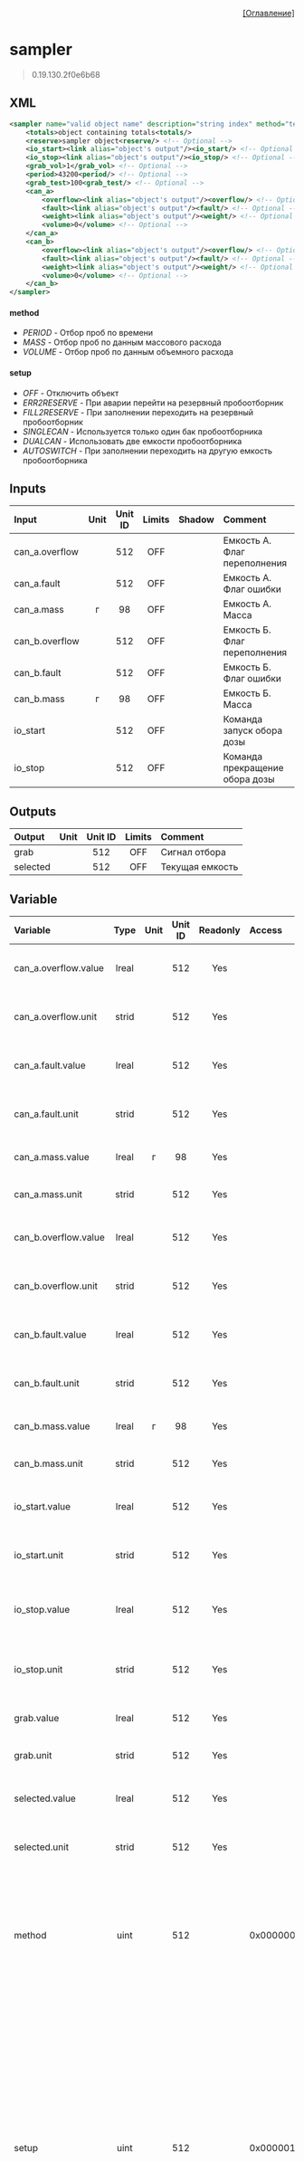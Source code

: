 <p align='right'><a href='index.html'>[Оглавление]</a></p>

# sampler
> 0.19.130.2f0e6b68
## XML
````xml
<sampler name="valid object name" description="string index" method="text value | text value | ... | text value" setup="text value | text value | ... | text value" >
	<totals>object containing totals<totals/>
	<reserve>sampler object<reserve/> <!-- Optional -->
	<io_start><link alias="object's output"/><io_start/> <!-- Optional -->
	<io_stop><link alias="object's output"/><io_stop/> <!-- Optional -->
	<grab_vol>1</grab_vol> <!-- Optional -->
	<period>43200<period/> <!-- Optional -->
	<grab_test>100<grab_test/> <!-- Optional -->
	<can_a>
		<overflow><link alias="object's output"/><overflow/> <!-- Optional -->
		<fault><link alias="object's output"/><fault/> <!-- Optional -->
		<weight><link alias="object's output"/><weight/> <!-- Optional -->
		<volume>0</volume> <!-- Optional -->
	</can_a>
	<can_b>
		<overflow><link alias="object's output"/><overflow/> <!-- Optional -->
		<fault><link alias="object's output"/><fault/> <!-- Optional -->
		<weight><link alias="object's output"/><weight/> <!-- Optional -->
		<volume>0</volume> <!-- Optional -->
	</can_b>
</sampler>
````

#### method
* _PERIOD_  - Отбор проб по времени
* _MASS_  - Отбор проб по данным массового расхода
* _VOLUME_  - Отбор проб по данным объемного расхода

#### setup
* _OFF_  - Отключить объект
* _ERR2RESERVE_  - При аварии перейти на резервный пробоотборник
* _FILL2RESERVE_  - При заполнении переходить на резервный пробоотборник
* _SINGLECAN_  - Используется только один бак пробоотборника
* _DUALCAN_  - Использовать две емкости пробоотборника
* _AUTOSWITCH_  - При заполнении переходить на другую емкость пробоотборника

## Inputs
Input | Unit | Unit ID | Limits | Shadow | Comment
:-- |:--:|:--:|:--:|:--:|:--
can_a.overflow |  | 512 | OFF |  | Емкость А. Флаг переполнения
can_a.fault |  | 512 | OFF |  | Емкость А. Флаг ошибки
can_a.mass | г | 98 | OFF |  | Емкость А. Масса
can_b.overflow |  | 512 | OFF |  | Емкость Б. Флаг переполнения
can_b.fault |  | 512 | OFF |  | Емкость Б. Флаг ошибки
can_b.mass | г | 98 | OFF |  | Емкость Б. Масса
io_start |  | 512 | OFF |  | Команда запуск обора дозы
io_stop |  | 512 | OFF |  | Команда прекращение обора дозы

## Outputs
Output | Unit | Unit ID | Limits | Comment
:-- |:--:|:--:|:--:|:--
grab |  | 512 | OFF | Сигнал отбора
selected |  | 512 | OFF | Текущая емкость

## Variable
Variable | Type | Unit | Unit ID | Readonly | Access | Comment
:-- |:--:|:--:|:--:|:--:|:-- |:--
can_a.overflow.value | lreal |  | 512 | Yes |   | Емкость А. Флаг переполнения. Текущее значение
can_a.overflow.unit | strid |  | 512 | Yes |   | Емкость А. Флаг переполнения. Единицы измерения
can_a.fault.value | lreal |  | 512 | Yes |   | Емкость А. Флаг ошибки. Текущее значение
can_a.fault.unit | strid |  | 512 | Yes |   | Емкость А. Флаг ошибки. Единицы измерения
can_a.mass.value | lreal | г | 98 | Yes |   | Емкость А. Масса. Текущее значение
can_a.mass.unit | strid |  | 512 | Yes |   | Емкость А. Масса. Единицы измерения
can_b.overflow.value | lreal |  | 512 | Yes |   | Емкость Б. Флаг переполнения. Текущее значение
can_b.overflow.unit | strid |  | 512 | Yes |   | Емкость Б. Флаг переполнения. Единицы измерения
can_b.fault.value | lreal |  | 512 | Yes |   | Емкость Б. Флаг ошибки. Текущее значение
can_b.fault.unit | strid |  | 512 | Yes |   | Емкость Б. Флаг ошибки. Единицы измерения
can_b.mass.value | lreal | г | 98 | Yes |   | Емкость Б. Масса. Текущее значение
can_b.mass.unit | strid |  | 512 | Yes |   | Емкость Б. Масса. Единицы измерения
io_start.value | lreal |  | 512 | Yes |   | Команда запуск обора дозы. Текущее значение
io_start.unit | strid |  | 512 | Yes |   | Команда запуск обора дозы. Единицы измерения
io_stop.value | lreal |  | 512 | Yes |   | Команда прекращение обора дозы. Текущее значение
io_stop.unit | strid |  | 512 | Yes |   | Команда прекращение обора дозы. Единицы измерения
grab.value | lreal |  | 512 | Yes |   | Сигнал отбора. Текущее значение
grab.unit | strid |  | 512 | Yes |   | Сигнал отбора. Единицы измерения
selected.value | lreal |  | 512 | Yes |   | Текущая емкость. Текущее значение
selected.unit | strid |  | 512 | Yes |   | Текущая емкость. Единицы измерения
method | uint |  | 512 |  | 0x00000080 | Метод:<br/>0: Отбор проб по времени<br/>1: Отбор проб по данным массового расхода<br/>2: Отбор проб по данным объемного расхода<br/>
setup | uint |  | 512 |  | 0x00000100 | Настройка:<br/>0x0001: Отключить объект<br/>0x0002: При аварии перейти на резервный пробоотборник<br/>0x0004: При заполнении переходить на резервный пробоотборник<br/>0x0008: Используется только один бак пробоотборника<br/>0x0010: Использовать две емкости пробоотборника<br/>0x0020: При заполнении переходить на другую емкость пробоотборника<br/>
select | uint |  | 512 |  | 0x00000080 | Выбор бака:<br/>0 - емкость А<br/>1 - емкость Б
command | uint |  | 512 |  | 0x00000080 | Команда:<br/>0: Нет действий<br/>1: Запустить<br/>2: Остановить<br/>3: Запустить тест пробоотборника<br/>4: Подтверждение аварий<br/>122: Пауза<br/>145: Продолжить<br/>
state | uint |  | 512 | Yes |   | Статус:<br/>0: Не в работе<br/>1: Запущен тест<br/>2: Отбор по времени<br/>3: Отбор по объему<br/>4: Отбор по массе<br/>5: Пауза<br/>6: Завершение отбора<br/>7: Аварийное состояние<br/>
noflow | uint |  | 512 | Yes |   | Флаг отсутствия расхода
probe.period | udint |  | 512 |  | 0x00000080 | Отбор по времени. Период отбора
probe.volume | lreal |  | 512 |  | 0x00000080 | Отбор по объему. Требуемый объем для отбора
probe.mass | lreal |  | 512 |  | 0x00000080 | Отбор по массе. Требуемая масса для отбора
probe.test | udint |  | 512 |  | 0x00000100 | Количество тестовых доз
grab.volume | lreal | мл | 114 | Yes |   | Объем единичной дозы
grab.count | udint |  | 512 | Yes |   | Общее количество доз
grab.present | udint |  | 512 | Yes |   | Количество отобранных доз
grab.remain | udint |  | 512 | Yes |   | Количство оставшихся доз
can.volume | lreal | мл | 114 |  | 0x00000100 | Требуемый объем емкости
can.present | lreal | мл | 114 | Yes |   | Заполенный объем емкости
can.remain | lreal | мл | 114 | Yes |   | Оставшийся для заполнения объем емкости
interval | lreal |  | 512 | Yes |   | Интервал отбора
time.remain | udint | мс | 210 | Yes |   | Оставшееся время обора
time.start | udint | с | 211 | Yes |   | Время старта пробоотбора
can_a.volume | lreal | мл | 114 |  | 0x00000080 | Объем емкости А
can_b.volume | lreal | мл | 114 |  | 0x00000080 | Объем емкости Б


<p align='right'><a href='index.html'>[Оглавление]</a></p>

